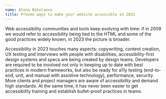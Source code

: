 ```yaml
---
name: Alena Nikolaeva
title: Proven ways to make your website accessible in 2023
---
```


Web accessibility communities and tools keep evolving with time: if in 2009 we would refer to accessibility being tied to the HTML and some of the good practices widely known, in 2023 the picture is broader.

Accessibility in 2023 touches many aspects: copywriting, content creation, UX testing and interviews with people with disabilities, accessibility-first design systems and specs are being created by design teams. Developers are required to be involved not only in keeping up to date with best practices in modern frameworks, but also be ready for a11y testing (end-to-end, unit, and manual with assistive technology), performance, security. More clients and project managers are aware of accessibility and demand high standards. At the same time, it has never been easier to get accessibility training and establish bullet-proof practices in teams.
